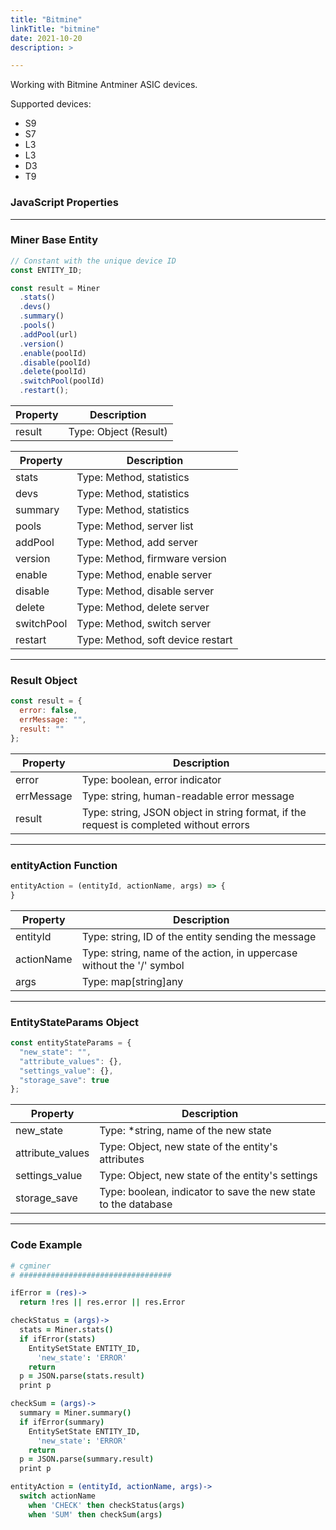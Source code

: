 ```yaml
---
title: "Bitmine"
linkTitle: "bitmine"
date: 2021-10-20
description: >

---
```


Working with Bitmine Antminer ASIC devices.

Supported devices:

* S9
* S7
* L3
* L3
* D3
* T9

### JavaScript Properties

----------------

### Miner Base Entity

```javascript
// Constant with the unique device ID
const ENTITY_ID;
```

```javascript
const result = Miner
  .stats()
  .devs()
  .summary()
  .pools()
  .addPool(url)
  .version()
  .enable(poolId)
  .disable(poolId)
  .delete(poolId)
  .switchPool(poolId)
  .restart();
```

| Property | Description           |
|----------|-----------------------|
| result   | Type: Object (Result) |

| Property   | Description                       |
|------------|-----------------------------------|
| stats      | Type: Method, statistics          |
| devs       | Type: Method, statistics          |
| summary    | Type: Method, statistics          |
| pools      | Type: Method, server list         |
| addPool    | Type: Method, add server          |
| version    | Type: Method, firmware version    |
| enable     | Type: Method, enable server       |
| disable    | Type: Method, disable server      |
| delete     | Type: Method, delete server       |
| switchPool | Type: Method, switch server       |
| restart    | Type: Method, soft device restart |

----------------

### Result Object

```javascript
const result = {
  error: false,
  errMessage: "",
  result: ""
};
``` 

| Property   | Description                                                                            |
|------------|----------------------------------------------------------------------------------------|
| error      | Type: boolean, error indicator                                                         |
| errMessage | Type: string, human-readable error message                                             |
| result     | Type: string, JSON object in string format, if the request is completed without errors |

----------------

### entityAction Function

```javascript
entityAction = (entityId, actionName, args) => {
}
```

| Property   | Description                                                           |
|------------|-----------------------------------------------------------------------|
| entityId   | Type: string, ID of the entity sending the message                    |
| actionName | Type: string, name of the action, in uppercase without the '/' symbol |
| args       | Type: map[string]any                                                  |

----------------

### EntityStateParams Object

```javascript
const entityStateParams = {
  "new_state": "",
  "attribute_values": {},
  "settings_value": {},
  "storage_save": true
};
``` 

| Property         | Description                                                    |
|------------------|----------------------------------------------------------------|
| new_state        | Type: *string, name of the new state                           |
| attribute_values | Type: Object, new state of the entity's attributes             |
| settings_value   | Type: Object, new state of the entity's settings               |
| storage_save     | Type: boolean, indicator to save the new state to the database |

----------------

### Code Example

```coffeescript
# cgminer
# ##################################

ifError = (res)->
  return !res || res.error || res.Error

checkStatus = (args)->
  stats = Miner.stats()
  if ifError(stats)
    EntitySetState ENTITY_ID,
      'new_state': 'ERROR'
    return
  p = JSON.parse(stats.result)
  print p

checkSum = (args)->
  summary = Miner.summary()
  if ifError(summary)
    EntitySetState ENTITY_ID,
      'new_state': 'ERROR'
    return
  p = JSON.parse(summary.result)
  print p

entityAction = (entityId, actionName, args)->
  switch actionName
    when 'CHECK' then checkStatus(args)
    when 'SUM' then checkSum(args)
```

